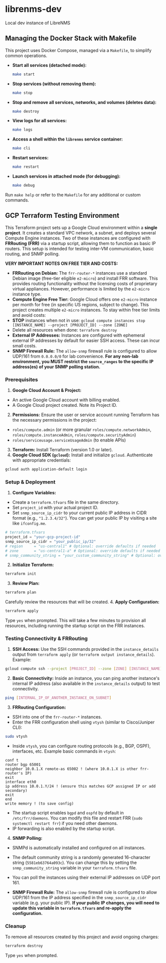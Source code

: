 # librenms-dev
Local dev instance of LibreNMS


## Managing the Docker Stack with Makefile

This project uses Docker Compose, managed via a `Makefile`, to simplify common operations.

*   **Start all services (detached mode):**
    ```bash
    make start
    ```  

*   **Stop services (without removing them):**
    ```bash
    make stop
    ```
  
*   **Stop and remove all services, networks, and volumes (deletes data):**
    ```bash
    make destroy
    ```

*   **View logs for all services:**
    ```bash
    make logs
    ```

*   **Access a shell within the `librenms` service container:**
    ```bash
    make cli
    ```

*   **Restart services:**
    ```bash
    make restart
    ```

*   **Launch services in attached mode (for debugging):**
    ```bash
    make debug
    ```

Run `make help` or refer to the `Makefile` for any additional or custom commands.


## GCP Terraform Testing Environment

This Terraform project sets up a Google Cloud environment within a **single project**.
It creates a standard VPC network, a subnet, and deploys several Compute Engine instances.
Two of these instances are configured with **FRRouting (FRR)** via a startup script,
allowing them to function as basic IP routers.
This setup is intended for testing inter-VM communication, basic routing, and SNMP polling.

**VERY IMPORTANT NOTES ON FREE TIER AND COSTS:**

* **FRRouting on Debian:** The `frr-router-*` instances use a standard Debian image (free-tier eligible `e2-micro`) and install FRR software. This provides routing functionality without the licensing costs of proprietary virtual appliances. However, performance is limited by the `e2-micro` instance type.
* **Compute Engine Free Tier:** Google Cloud offers one `e2-micro` instance per month for free (in specific US regions, subject to change). This project creates multiple `e2-micro` instances. To stay within free tier limits and avoid costs:
* **STOP** instances when not in use: `gcloud compute instances stop [INSTANCE_NAME] --project [PROJECT_ID] --zone [ZONE]`
* Delete all resources when done: `terraform destroy`
* **External IP Addresses:** Instances are configured with ephemeral external IP addresses by default for easier SSH access. These can incur small costs.
* **SNMP Firewall Rule:** The `allow-snmp` firewall rule is configured to allow UDP/161 from `0.0.0.0/0` for lab convenience. **For any non-lab environment, you MUST restrict the `source_ranges` to the specific IP address(es) of your SNMP polling station.**

### Prerequisites

1.  **Google Cloud Account & Project:**
* An active Google Cloud account with billing enabled.
* A Google Cloud project created. Note its Project ID.
2.  **Permissions:** Ensure the user or service account running Terraform has the necessary permissions in the project:
* `roles/compute.admin` (or more granular `roles/compute.networkAdmin`, `roles/compute.instanceAdmin`, `roles/compute.securityAdmin`)
* `roles/serviceusage.serviceUsageAdmin` (to enable APIs)
3.  **Terraform:** Install Terraform (version 1.0 or later).
4.  **Google Cloud SDK (`gcloud`):** Install and initialize `gcloud`. Authenticate with appropriate credentials:
```bash
gcloud auth application-default login
```

### Setup & Deployment

1.  **Configure Variables:**
* Create a `terraform.tfvars` file in the same directory.
* Set `project_id` with your actual project ID.
* Set `snmp_source_ip_cidr` to your current public IP address in CIDR format (e.g., `"1.2.3.4/32"`). You can get your public IP by visiting a site like `ifconfig.me`.
```terraform
# terraform.tfvars
project_id = "your-gcp-project-id"
snmp_source_ip_cidr = "your_public_ip/32"
# region     = "us-central1" # Optional: override defaults if needed
# zone       = "us-central1-a" # Optional: override defaults if needed
# snmp_community_string = "your_custom_community_string" # Optional: override default random string
```
2.  **Initialize Terraform:**
```bash
terraform init
```
3.  **Review Plan:**
```bash
terraform plan
```
Carefully review the resources that will be created.
4.  **Apply Configuration:**
```bash
terraform apply
```
Type `yes` when prompted. This will take a few minutes to provision all resources, including running the startup script on the FRR instances.

### Testing Connectivity & FRRouting

1.  **SSH Access:** Use the SSH commands provided in the `instance_details` output from `terraform apply` (or `terraform output instance_details`).
    Example:
```bash
gcloud compute ssh --project [PROJECT_ID] --zone [ZONE] [INSTANCE_NAME]
```
2.  **Basic Connectivity:** Inside an instance, you can ping another instance's internal IP address (also available in the `instance_details` output) to test connectivity.
```bash
ping [INTERNAL_IP_OF_ANOTHER_INSTANCE_ON_SUBNET]
```
3.  **FRRouting Configuration:**
* SSH into one of the `frr-router-*` instances.
* Enter the FRR configuration shell using `vtysh` (similar to Cisco/Juniper CLI):
```bash
sudo vtysh
```
* Inside `vtysh`, you can configure routing protocols (e.g., BGP, OSPF), interfaces, etc.
  Example basic commands in `vtysh`:
```
conf t
router bgp 65001
neighbor 10.0.1.X remote-as 65002 ! (where 10.0.1.X is other frr-router's IP)
exit
interface eth0
ip address 10.0.1.Y/24 ! (ensure this matches GCP assigned IP or add secondary)
exit
end
write memory ! (to save config)
```
* The startup script enables `bgpd` and `ospfd` by default in `/etc/frr/daemons`. You can modify this file and restart FRR (`sudo systemctl restart frr`) if you need other daemons.
* IP forwarding is also enabled by the startup script.

4.  **SNMP Polling:**
*   SNMPd is automatically installed and configured on all instances.
*   The default community string is a randomly generated 16-character string (`5581eb63764a093c`). You can change this by setting the `snmp_community_string` variable in your `terraform.tfvars` file.
*   You can poll the instances using their external IP addresses on UDP port 161.

* **SNMP Firewall Rule:** The `allow-snmp` firewall rule is configured to allow UDP/161 from the IP address specified in the `snmp_source_ip_cidr` variable (e.g. your public IP). **If your public IP changes, you will need to update this variable in `terraform.tfvars` and re-apply the configuration.**

### Cleanup

To remove all resources created by this project and avoid ongoing charges:
```bash
terraform destroy
```
Type `yes` when prompted.
